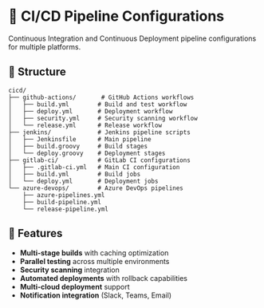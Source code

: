 # 🔄 CI/CD Pipeline Configurations

Continuous Integration and Continuous Deployment pipeline configurations for multiple platforms.

## 📁 Structure

```
cicd/
├── github-actions/       # GitHub Actions workflows
│   ├── build.yml        # Build and test workflow
│   ├── deploy.yml       # Deployment workflow
│   ├── security.yml     # Security scanning workflow
│   └── release.yml      # Release workflow
├── jenkins/             # Jenkins pipeline scripts
│   ├── Jenkinsfile      # Main pipeline
│   ├── build.groovy     # Build stages
│   └── deploy.groovy    # Deployment stages
├── gitlab-ci/           # GitLab CI configurations
│   ├── .gitlab-ci.yml   # Main CI configuration
│   ├── build.yml        # Build jobs
│   └── deploy.yml       # Deployment jobs
└── azure-devops/        # Azure DevOps pipelines
    ├── azure-pipelines.yml
    ├── build-pipeline.yml
    └── release-pipeline.yml
```

## 🚀 Features

- **Multi-stage builds** with caching optimization
- **Parallel testing** across multiple environments
- **Security scanning** integration
- **Automated deployments** with rollback capabilities
- **Multi-cloud deployment** support
- **Notification integration** (Slack, Teams, Email)
